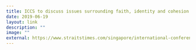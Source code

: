 ```yaml
---
title: ICCS to discuss issues surrounding faith, identity and cohesion
date: 2019-06-19
layout: link
description: ""
image: ""
external: https://www.straitstimes.com/singapore/international-conference-on-cohesive-societies-to-discuss-issues-surrounding-faith
---
```

